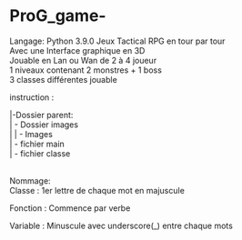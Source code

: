 # ProG_game-
Langage: Python 3.9.0 
Jeux Tactical RPG en tour par tour<br>
Avec une Interface graphique en 3D<br>
Jouable en Lan ou Wan de 2 à 4 joueur<br>
1 niveaux contenant 2 monstres + 1 boss<br>
3 classes différentes jouable<br>



instruction : <br>

|-Dossier parent:<br>
|    -    Dossier images<br>
|         |     - Images<br>
|    -    fichier main<br>
|    -    fichier classe<br><br>

Nommage:<br>
 Classe : 1er lettre de chaque mot en majuscule<br>
 
 Fonction : Commence par verbe<br>
 
 Variable : Minuscule avec underscore(_) entre chaque mots<br>
  
